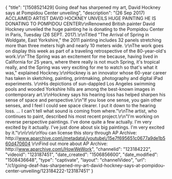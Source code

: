 {
    "title": "[1508521429] Going deaf has sharpened my art, David Hockney says at Pompidou Center unveiling",
    "description": "(26 Sep 2017) ACCLAIMED ARTIST DAVID HOCKNEY UNVEILS HUGE PAINTING HE IS DONATING TO POMPIDOU CENTER\r\nRenowned British painter David Hockney unveiled the huge painting he is donating to the Pompidou Center in Paris, Tuesday (26 SEPT. 2017).\r\nTitled \"The Arrival of Spring in Woldgate, East Yorkshire,\" the 2011 painting includes 32 panels stretching more than three meters high and nearly 10 meters wide. \r\nThe work goes on display this week as part of a traveling retrospective of the 80-year-old's work.\r\n\"The Spring was an excitement for me because, having lived in California for 25 years, where there really is not much Spring, it's tropical really, and the Spring was very exciting for me to watch so that's what it was,\" explained Hockney.\r\nHockney is an innovator whose 60-year career has taken in sketching, painting, printmaking, photography and digital iPad experiments. \r\nHis depictions of sun-dappled Los Angeles swimming pools and wooded Yorkshire hills are among the best-known images in contemporary art.\r\nHockney says his hearing loss has helped sharpen his sense of space and perspective.\r\n\"If you lose one sense, you gain other senses, and I feel I could see space clearer. I put it down to the hearing loss. ... I can't tell what sound is coming from where.\"\r\nThe artist, who continues to paint, described his most recent project.\r\n\"I'm working on reverse perspective paintings. I've done quite a few actually. I'm very excited by it actually. I've just done about six big paintings. I'm very excited by it.\"\r\n\r\n\r\nYou can license this story through AP Archive: http:\/\/www.aparchive.com\/metadata\/youtube\/15e7f695651c0677a9de1b560d470604 \r\nFind out more about AP Archive: http:\/\/www.aparchive.com\/HowWeWork",
    "channelid": "123184222",
    "videoid": "123187451",
    "date_created": "1506856600",
    "date_modified": "1508436648",
    "type": "captivate",
    "layout": "channelVideo",
    "url": "\/c1\/going-deaf-has-sharpened-my-art-david-hockney-says-at-pompidou-center-unveiling\/123184222-123187451"
}